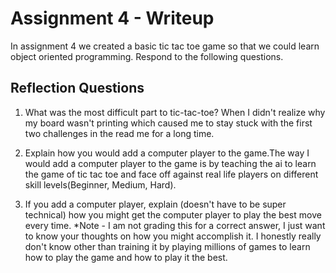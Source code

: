 # Assignment 4 - Writeup

In assignment 4 we created a basic tic tac toe game so that we could learn object oriented programming. Respond to the following questions.

## Reflection Questions

1. What was the most difficult part to tic-tac-toe? When I didn't realize why my board wasn't printing which caused me to stay stuck with the first two challenges in the read me for a long time. 

2. Explain how you would add a computer player to the game.The way I would add a computer player to the game is by teaching the ai to learn the game of tic tac toe and face off against real life players on different skill levels(Beginner, Medium, Hard).

3. If you add a computer player, explain (doesn't have to be super technical) how you might get the computer player to play the best move every time. *Note - I am not grading this for a correct answer, I just want to know your thoughts on how you might accomplish it.
I honestly really don't know other than training it by playing millions of games to learn how to play the game and how to play it the best.